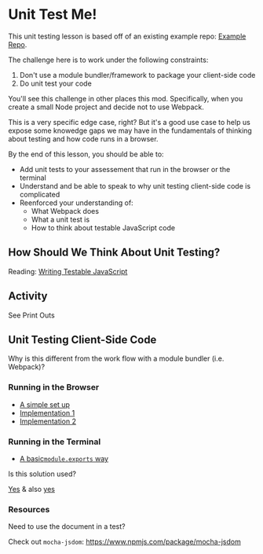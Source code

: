 # Unit Test Me!

This unit testing lesson is based off of an existing example repo: [Example Repo](https://github.com/turingschool-examples/client-side-storage).

The challenge here is to work under the following constraints:

1. Don't use a module bundler/framework to package your client-side code
2. Do unit test your code

You'll see this challenge in other places this mod. Specifically, when you create a small Node project and decide not to use Webpack.

This is a very specific edge case, right? But it's a good use case to help us expose some knowedge gaps we may have in the fundamentals of thinking about testing and how code runs in a browser.

By the end of this lesson, you should be able to:

- Add unit tests to your assessement that run in the browser or the terminal
- Understand and be able to speak to why unit testing client-side code is complicated
- Reenforced your understanding of:
    - What Webpack does
    - What a unit test is
    - How to think about testable JavaScript code

## How Should We Think About Unit Testing?

Reading: [Writing Testable JavaScript](https://alistapart.com/article/writing-testable-javascript)

## Activity

See Print Outs

## Unit Testing Client-Side Code

Why is this different from the work flow with a module bundler (i.e. Webpack)?

### Running in the Browser

- [A simple set up](https://github.com/turingschool-examples/unit-testing-client-side-storage/compare/browser-tests)
- [Implementation 1](https://github.com/turingschool-examples/unit-testing-client-side-storage/compare/browser-implementation-1)
- [Implementation 2](https://github.com/turingschool-examples/unit-testing-client-side-storage/compare/browser-implementation-2)

### Running in the Terminal

- [A basic`module.exports` way](https://github.com/turingschool-examples/unit-testing-client-side-storage/compare/module-exports)

Is this solution used?

[Yes](https://github.com/jashkenas/underscore/blob/a9432276b90bd23d3022deb89ac1ba6b10ee7495/test/vendor/qunit.js#L1947) & also [yes](https://github.com/jashkenas/underscore/blob/e944e0275abb3e1f366417ba8facb5754a7ad273/underscore.js#L53)

### Resources

Need to use the document in a test?

Check out `mocha-jsdom`: https://www.npmjs.com/package/mocha-jsdom
